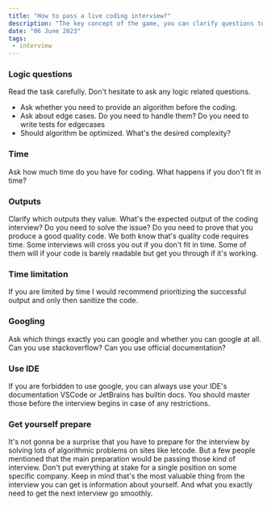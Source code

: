 ```yaml
---
title: "How to pass a live coding interview?"
description: "The key concept of the game, you can clarify questions to understand what you need to meet the expectation."
date: "06 June 2023"
tags: 
 - interview
---
```

### Logic questions
Read the task carefully. Don't hesitate to ask any logic related questions.
  - Ask whether you need to provide an algorithm before the coding.
  - Ask about edge cases. Do you need to handle them? Do you need to write tests for edgecases
  - Should algorithm be optimized. What's the desired complexity?
### Time
Ask how much time do you have for coding. What happens if you don't fit in time?
### Outputs
Clarify which outputs they value. What's the expected output of the coding interview? Do you need to solve the issue? Do you need to prove that you produce a good quality code. We both know that's quality code requires time. Some interviews will cross you out if you don't fit in time. Some of them will if your code is barely readable but get you through if it's working.
### Time limitation
If you are limited by time I would recommend prioritizing the successful output and only then sanitize the code.
### Googling
Ask which things exactly you can google and whether you can google at all. Can you use stackoverflow? Can you use official documentation? 
### Use IDE
If you are forbidden to use google, you can always use your IDE's documentation VSCode or JetBrains has builtin docs. You should master those before the interview begins in case of any restrictions.
### Get yourself prepare
It's not gonna be a surprise that you have to prepare for the interview by solving lots of algorithmic problems on sites like letcode. 
But a few people mentioned that the main preparation would be passing those kind of interview. Don't put everything at stake for a single position on some specific company. Keep in mind that's the most valuable thing from the interview you can get is information about yourself. And what you exactly need to get the next interview go smoothly.

